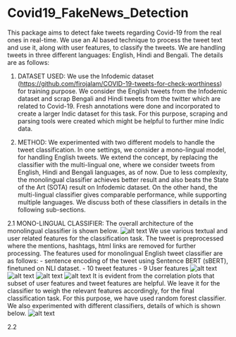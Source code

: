 # Covid19_FakeNews_Detection



This package aims to detect fake tweets regarding Covid-19 from the real ones in real-time. We use an AI based technique to process the tweet text and use it, along with user features, to classify the tweets. We are handling tweets in three different languages: English, Hindi and Bengali. The details are as follows:

1. DATASET USED:
We use the Infodemic dataset (https://github.com/firojalam/COVID-19-tweets-for-check-worthiness) for training purpose. We consider the English tweets from the Infodemic dataset and scrap Bengali and Hindi tweets from the twitter which are related to Covid-19. Fresh annotations were done and incorporated to create a larger Indic dataset for this task. For this purpose, scraping and parsing  tools were created which might be helpful to further mine Indic data.

2. METHOD:
We experimented with two different models to handle the tweet classification. In one settings, we consider a mono-lingual model, for handling English tweets. We extend the concept, by replacing the classifier with the multi-lingual one, where we consider tweets from English, Hindi and Bengali languages, as of now. Due to less complexity, the monolingual classifier achieves better result and also beats the State of the Art (SOTA) result on Infodemic dataset. On the other hand, the multi-lingual classifier gives comparable performance, while supporting multiple languages. We discuss both of these classifiers in details in the following sub-sections.

2.1 MONO-LINGUAL CLASSIFIER:
    The overall architecture of the monolingual classifier is shown below.
    ![alt text](https://https://github.com/DebanjanaKar/Covid19_FakeNews_Detection/blob/master/mono_ar.png?raw=true)
    We use various textual and user related features for the classification task. The tweet is preprocessed where the mentions, hashtags, html links are removed for further processing. The features used for monolingual English tweet classifier are as follows: 
          - sentence encoding of the tweet using Sentence BERT (sBERT), finetuned on NLI dataset.
          - 10 tweet features
          - 9 User features
          ![alt text](https://https://github.com/DebanjanaKar/Covid19_FakeNews_Detection/blob/master/text_feature.png?raw=true)
          ![alt text](https://https://github.com/DebanjanaKar/Covid19_FakeNews_Detection/blob/master/user_feature.png?raw=true)
          ![alt text](https://https://github.com/DebanjanaKar/Covid19_FakeNews_Detection/blob/master/text_feature_corr.png?raw=true)
          ![alt text](https://https://github.com/DebanjanaKar/Covid19_FakeNews_Detection/blob/master/user_feature_corr.png?raw=true)
    It is evident from the correlation plots that subset of user features and tweet features are helpful. We leave it for the classifier to weigh the relevant features accordingly, for the final classification task. For this purpose, we have used random forest classifier. We also experimented with different classifiers, details of which is shown below.
       ![alt text](https://https://github.com/DebanjanaKar/Covid19_FakeNews_Detection/blob/master/mono_result.png?raw=true)
 
 2.2
    



